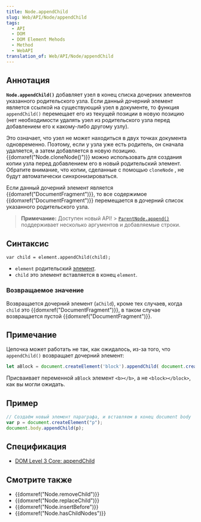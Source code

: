 ```yaml
---
title: Node.appendChild
slug: Web/API/Node/appendChild
tags:
  - API
  - DOM
  - DOM Element Mehods
  - Method
  - WebAPI
translation_of: Web/API/Node/appendChild
---
```


## Аннотация

**`Node.appendChild()`** добавляет узел в конец списка дочерних элементов указанного родительского узла. Если данный дочерний элемент является ссылкой на существующий узел в документе, то функция `appendChild()` перемещает его из текущей позиции в новую позицию (нет необходимости удалять узел из родительского узла перед добавлением его к какому-либо другому узлу).

Это означает, что узел не может находиться в двух точках документа одновременно. Поэтому, если у узла уже есть родитель, он сначала удаляется, а затем добавляется в новую позицию. {{domxref("Node.cloneNode()")}} можно использовать для создания копии узла перед добавлением его в новый родительский элемент. Обратите внимание, что копии, сделанные с помощью `cloneNode` , не будут автоматически синхронизироваться.

Если данный дочерний элемент является {{domxref("DocumentFragment")}}, то все содержимое {{domxref("DocumentFragment")}} перемещается в дочерний список указанного родительского узла.

> **Примечание:** Доступен новый API! > [`ParentNode.append()`](/ru/docs/Web/API/ParentNode/append) поддерживает несколько аргументов и добавляемые строки.

## Синтаксис

```
var child = element.appendChild(child);
```

- `element` родительский [элемент](/ru/docs/DOM/element).
- `child` это элемент вставляется в конец `element`.

### Возвращаемое значение

Возвращается дочерний элемент (`aChild`), кроме тех случаев, когда `child` это {{domxref("DocumentFragment")}}, в таком случае возвращается пустой {{domxref("DocumentFragment")}}.

## Примечание

Цепочка может работать не так, как ожидалось, из-за того, что `appendChild()` возвращает дочерний элемент:

```js
let aBlock = document.createElement('block').appendChild( document.createElement('b') );
```

Присваивает переменной `aBlock` элемент `<b></b>`, а не `<block></block>`, как вы могли ожидать.

## Пример

```js
// Создаём новый элемент параграфа, и вставляем в конец document body
var p = document.createElement("p");
document.body.appendChild(p);
```

## Спецификация

- [DOM Level 3 Core: appendChild](http://www.w3.org/TR/DOM-Level-3-Core/core.html#ID-184E7107)

## Смотрите также

- {{domxref("Node.removeChild")}}
- {{domxref("Node.replaceChild")}}
- {{domxref("Node.insertBefore")}}
- {{domxref("Node.hasChildNodes")}}
